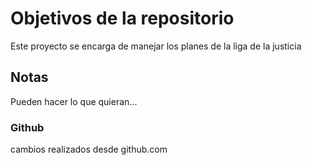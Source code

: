 # Objetivos de la repositorio

Este proyecto se encarga de manejar los planes de la liga de la justicia


## Notas
Pueden hacer lo que quieran...

### Github
cambios realizados desde github.com
